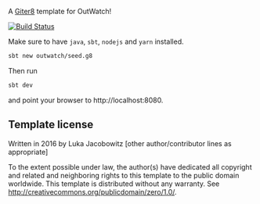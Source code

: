 A [Giter8][g8] template for OutWatch! 

[![Build Status](https://travis-ci.org/OutWatch/seed.g8.svg?branch=master)](https://travis-ci.org/OutWatch/seed.g8)

Make sure to have `java`, `sbt`, `nodejs` and `yarn` installed.

```bash
sbt new outwatch/seed.g8
```

Then run

```bash
sbt dev
```

and point your browser to http://localhost:8080.

Template license
----------------
Written in 2016 by Luka Jacobowitz
[other author/contributor lines as appropriate]

To the extent possible under law, the author(s) have dedicated all copyright and related
and neighboring rights to this template to the public domain worldwide.
This template is distributed without any warranty. See <http://creativecommons.org/publicdomain/zero/1.0/>.

[g8]: http://www.foundweekends.org/giter8/
